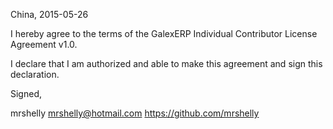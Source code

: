 China, 2015-05-26

I hereby agree to the terms of the GalexERP Individual Contributor License Agreement v1.0.

I declare that I am authorized and able to make this agreement and sign this declaration.

Signed,

mrshelly mrshelly@hotmail.com https://github.com/mrshelly
